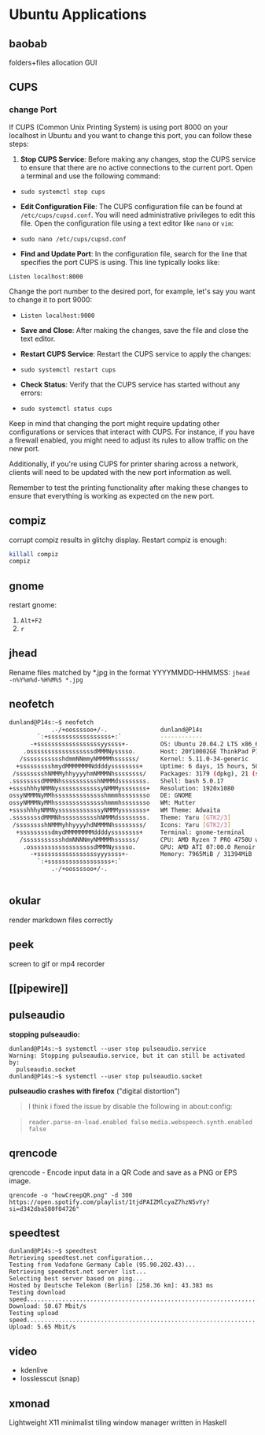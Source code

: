 # Ubuntu Applications

## baobab

folders+files allocation GUI

## CUPS

### change Port

If CUPS (Common Unix Printing System) is using port 8000 on your localhost in Ubuntu and you want to change this port, you can follow these steps:

1. **Stop CUPS Service**: Before making any changes, stop the CUPS service to ensure that there are no active connections to the current port. Open a terminal and use the following command: 
- `sudo systemctl stop cups`

- **Edit Configuration File**: The CUPS configuration file can be found at `/etc/cups/cupsd.conf`. You will need administrative privileges to edit this file. Open the configuration file using a text editor like `nano` or `vim`:
- `sudo nano /etc/cups/cupsd.conf` 

- **Find and Update Port**: In the configuration file, search for the line that specifies the port CUPS is using. This line typically looks like:

`Listen localhost:8000`

Change the port number to the desired port, for example, let's say you want to change it to port 9000:

- `Listen localhost:9000`
   
- **Save and Close**: After making the changes, save the file and close the text editor.
   
- **Restart CUPS Service**: Restart the CUPS service to apply the changes:

- `sudo systemctl restart cups`
   
- **Check Status**: Verify that the CUPS service has started without any errors:

- `sudo systemctl status cups`   

Keep in mind that changing the port might require updating other configurations or services that interact with CUPS. For instance, if you have a firewall enabled, you might need to adjust its rules to allow traffic on the new port.

Additionally, if you're using CUPS for printer sharing across a network, clients will need to be updated with the new port information as well.

Remember to test the printing functionality after making these changes to ensure that everything is working as expected on the new port.
## compiz

corrupt compiz results in glitchy display. Restart compiz is enough:
``` bash
killall compiz
compiz
``` 

## gnome

restart gnome:

1. `Alt+F2`
2. `r`

## jhead

Rename files matched by *.jpg in the format YYYYMMDD-HHMMSS:
`jhead -n%Y%m%d-%H%M%S *.jpg `

## neofetch

``` bash
dunland@P14s:~$ neofetch
            .-/+oossssoo+/-.               dunland@P14s 
        `:+ssssssssssssssssss+:`           ------------ 
      -+ssssssssssssssssssyyssss+-         OS: Ubuntu 20.04.2 LTS x86_64 
    .ossssssssssssssssssdMMMNysssso.       Host: 20Y10002GE ThinkPad P14s Gen 1 
   /ssssssssssshdmmNNmmyNMMMMhssssss/      Kernel: 5.11.0-34-generic 
  +ssssssssshmydMMMMMMMNddddyssssssss+     Uptime: 6 days, 15 hours, 50 mins 
 /sssssssshNMMMyhhyyyyhmNMMMNhssssssss/    Packages: 3179 (dpkg), 21 (snap) 
.ssssssssdMMMNhsssssssssshNMMMdssssssss.   Shell: bash 5.0.17 
+sssshhhyNMMNyssssssssssssyNMMMysssssss+   Resolution: 1920x1080 
ossyNMMMNyMMhsssssssssssssshmmmhssssssso   DE: GNOME 
ossyNMMMNyMMhsssssssssssssshmmmhssssssso   WM: Mutter 
+sssshhhyNMMNyssssssssssssyNMMMysssssss+   WM Theme: Adwaita 
.ssssssssdMMMNhsssssssssshNMMMdssssssss.   Theme: Yaru [GTK2/3] 
 /sssssssshNMMMyhhyyyyhdNMMMNhssssssss/    Icons: Yaru [GTK2/3] 
  +sssssssssdmydMMMMMMMMddddyssssssss+     Terminal: gnome-terminal 
   /ssssssssssshdmNNNNmyNMMMMhssssss/      CPU: AMD Ryzen 7 PRO 4750U with Rade 
    .ossssssssssssssssssdMMMNysssso.       GPU: AMD ATI 07:00.0 Renoir 
      -+sssssssssssssssssyyyssss+-         Memory: 7965MiB / 31394MiB 
        `:+ssssssssssssssssss+:`
            .-/+oossssoo+/-.                                       
                                                                   
```

## okular

render markdown files correctly

## peek

screen to gif or mp4 recorder

## [[pipewire]]

## pulseaudio

**stopping pulseaudio:**

```
dunland@P14s:~$ systemctl --user stop pulseaudio.service 
Warning: Stopping pulseaudio.service, but it can still be activated by:
  pulseaudio.socket
dunland@P14s:~$ systemctl --user stop pulseaudio.socket 
```

**pulseaudio crashes with firefox** ("digital distortion")

> I think i fixed the issue by disable the following in about:config:

> `reader.parse-on-load.enabled false`
> `media.webspeech.synth.enabled false`

## qrencode

qrencode - Encode input data in a QR Code and save as a PNG or EPS image.

`qrencode -o "howCreepQR.png" -d 300 https://open.spotify.com/playlist/1tjdPAIZMlcyaZ7hzN5vYy?si=d342dba580f04726"`
## speedtest

```
dunland@P14s:~$ speedtest
Retrieving speedtest.net configuration...
Testing from Vodafone Germany Cable (95.90.202.43)...
Retrieving speedtest.net server list...
Selecting best server based on ping...
Hosted by Deutsche Telekom (Berlin) [258.36 km]: 43.383 ms
Testing download speed................................................................................
Download: 50.67 Mbit/s
Testing upload speed......................................................................................................
Upload: 5.65 Mbit/s
```

## video

- kdenlive
- losslesscut (snap)

## xmonad

Lightweight X11 minimalist tiling window manager written in Haskell
